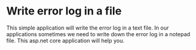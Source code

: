 # Write error log in a file
This simple application will write the error log in a text file. In our applications sometimes we need to write down the error log in a notepad file. This asp.net core application will help you.
